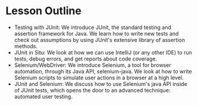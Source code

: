 # Lesson Outline
* Testing with JUnit: We introduce JUnit, the standard testing and assertion framework for Java. We learn how to write new tests and check out assumptions by using JUnit's extensive library of assertion methods.
* JUnit in Situ: We look at how we can use IntelliJ (or any other IDE) to run tests, debug errors, and get reports about code coverage.
* Selenium/WebDriver: We introduce Selenium, a tool for browser automation, through its Java API, selenium-java. We look at how to write Selenium scripts to simulate user actions in a browser at a high level.
* JUnit and Selenium: We discuss how to use Selenium's java API inside of JUnit tests, which opens the door to an advanced technique: automated user testing.
